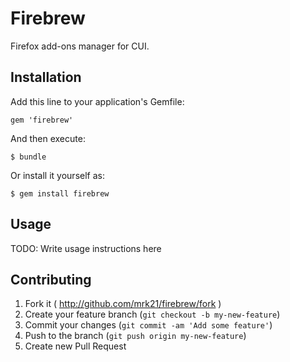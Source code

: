 # Firebrew

Firefox add-ons manager for CUI.

## Installation

Add this line to your application's Gemfile:

    gem 'firebrew'

And then execute:

    $ bundle

Or install it yourself as:

    $ gem install firebrew

## Usage

TODO: Write usage instructions here

## Contributing

1. Fork it ( http://github.com/mrk21/firebrew/fork )
2. Create your feature branch (`git checkout -b my-new-feature`)
3. Commit your changes (`git commit -am 'Add some feature'`)
4. Push to the branch (`git push origin my-new-feature`)
5. Create new Pull Request
